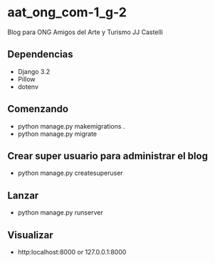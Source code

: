 # aat_ong_com-1_g-2
Blog para ONG Amigos del Arte y Turismo JJ Castelli

## Dependencias
- Django 3.2
- Pillow
- dotenv

## Comenzando
- python manage.py makemigrations .
- python manage.py migrate

## Crear super usuario para administrar el blog
- python manage.py createsuperuser

## Lanzar
- python manage.py runserver

## Visualizar
- http:localhost:8000 or 127.0.0.1:8000